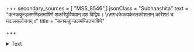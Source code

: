 +++
secondary_sources = [ "MSS_8546",]
jsonClass = "Subhaashita"
text = "कनककुन्डलमण्डितभाषिणे शकरिपुर्विषयान् दश विद्विषः।  \nमगधकेकयकेरलकोशलान् करिशतं च मदालसलोचनम्॥"
title = "कनककुन्डलमण्डितभाषिणे"

+++

<details><summary>Text</summary>

कनककुन्डलमण्डितभाषिणे शकरिपुर्विषयान् दश विद्विषः।  
मगधकेकयकेरलकोशलान् करिशतं च मदालसलोचनम्॥
</details>
